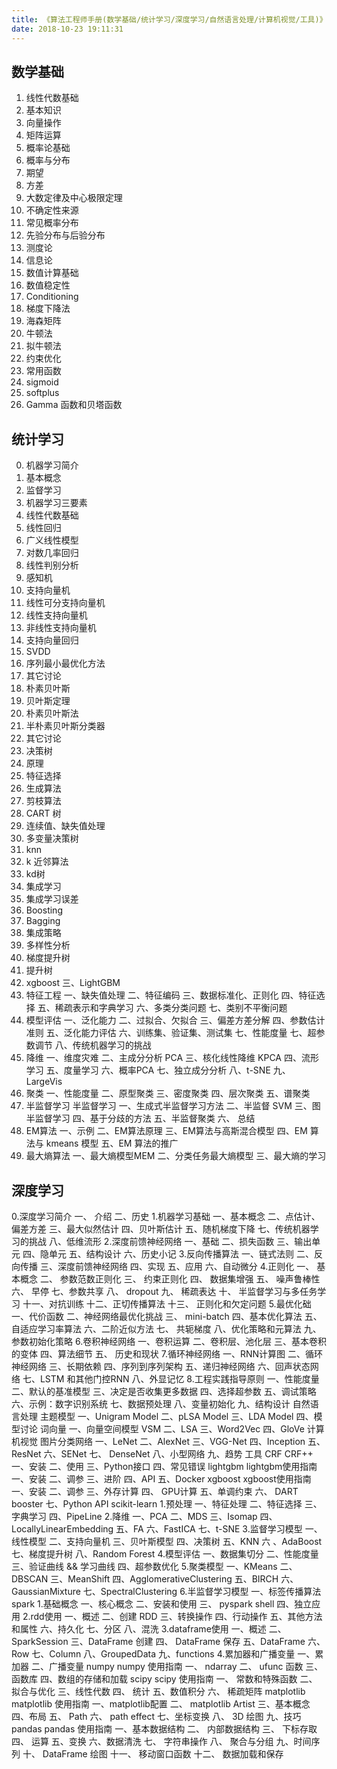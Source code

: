 ```yaml
---
title: 《算法工程师手册(数学基础/统计学习/深度学习/自然语言处理/计算机视觉/工具)》by 华校专
date: 2018-10-23 19:11:31
---
```



## 数学基础
1. 线性代数基础
  1. 基本知识
  2. 向量操作
  3. 矩阵运算
2. 概率论基础
  1. 概率与分布
  2. 期望
  3. 方差
  4. 大数定律及中心极限定理
  5. 不确定性来源
  6. 常见概率分布
  7. 先验分布与后验分布
  8. 测度论
  9. 信息论
3. 数值计算基础
  1. 数值稳定性
  2. Conditioning
  3. 梯度下降法
  4. 海森矩阵
  5. 牛顿法
  6. 拟牛顿法
  7. 约束优化
4. 常用函数
  1. sigmoid
  2. softplus
  3. Gamma 函数和贝塔函数
## 统计学习
0. 机器学习简介
  1. 基本概念
  2. 监督学习
  3. 机器学习三要素
1. 线性代数基础
  1. 线性回归
  2. 广义线性模型
  3. 对数几率回归
  4. 线性判别分析
  5. 感知机
2. 支持向量机
  1. 线性可分支持向量机
  2. 线性支持向量机
  3. 非线性支持向量机
  4. 支持向量回归
  5. SVDD
  6. 序列最小最优化方法
  7. 其它讨论
3. 朴素贝叶斯
  1. 贝叶斯定理
  2. 朴素贝叶斯法
  3. 半朴素贝叶斯分类器
  4. 其它讨论
4. 决策树
  1. 原理
  2. 特征选择
  3. 生成算法
  4. 剪枝算法
  5. CART 树
  6. 连续值、缺失值处理
  7. 多变量决策树
5. knn
  1. k 近邻算法
  2. kd树
6. 集成学习
  1. 集成学习误差
  2. Boosting
  3. Bagging
  4. 集成策略
  5. 多样性分析
7. 梯度提升树
  1. 提升树
  2. xgboost
三、LightGBM
8. 特征工程
一、缺失值处理
二、特征编码
三、数据标准化、正则化
四、特征选择
五、稀疏表示和字典学习
六、多类分类问题
七、类别不平衡问题
9. 模型评估
一、泛化能力
二、过拟合、欠拟合
三、偏差方差分解
四、参数估计准则
五、泛化能力评估
六、训练集、验证集、测试集
七、性能度量
七、超参数调节
八、传统机器学习的挑战
10. 降维
一、维度灾难
二、主成分分析 PCA
三、核化线性降维 KPCA
四、流形学习
五、度量学习
六、概率PCA
七、独立成分分析
八、t-SNE
九、LargeVis
11. 聚类
一、性能度量
二、原型聚类
三、密度聚类
四、层次聚类
五、谱聚类
12. 半监督学习
半监督学习
一、生成式半监督学习方法
二、半监督 SVM
三、图半监督学习
四、基于分歧的方法
五、半监督聚类
六、 总结
13. EM算法
一、示例
二、EM算法原理
三、EM算法与高斯混合模型
四、EM 算法与 kmeans 模型
五、EM 算法的推广
14. 最大熵算法
一、最大熵模型MEM
二、分类任务最大熵模型
三、最大熵的学习
## 深度学习
0.深度学习简介
一、 介绍
二、历史
1.机器学习基础
一、基本概念
二、点估计、偏差方差
三、最大似然估计
四、贝叶斯估计
五、随机梯度下降
七、传统机器学习的挑战
八、低维流形
2.深度前馈神经网络
一、基础
二、损失函数
三、输出单元
四、隐单元
五、结构设计
六、历史小记
3.反向传播算法
一、链式法则
二、反向传播
三、深度前馈神经网络
四、实现
五、应用
六、自动微分
4.正则化
一、 基本概念
二、 参数范数正则化
三、 约束正则化
四、 数据集增强
五、 噪声鲁棒性
六、 早停
七、参数共享
八、 dropout
九、 稀疏表达
十、 半监督学习与多任务学习
十一、对抗训练
十二、正切传播算法
十三、 正则化和欠定问题
5.最优化础
一、代价函数
二、神经网络最优化挑战
三、 mini-batch
四、基本优化算法
五、自适应学习率算法
六、二阶近似方法
七、 共轭梯度
八、优化策略和元算法
九、参数初始化策略
6.卷积神经网络
一、卷积运算
二、卷积层、池化层
三、基本卷积的变体
四、算法细节
五、 历史和现状
7.循环神经网络
一、RNN计算图
二、循环神经网络
三、长期依赖
四、序列到序列架构
五、递归神经网络
六、回声状态网络
七、LSTM 和其他门控RNN
八、外显记忆
8.工程实践指导原则
一、性能度量
二、默认的基准模型
三、决定是否收集更多数据
四、选择超参数
五、调试策略
六、示例：数字识别系统
七、数据预处理
八、变量初始化
九、结构设计
自然语言处理
主题模型
一、Unigram Model
二、pLSA Model
三、LDA Model
四、模型讨论
词向量
一、向量空间模型 VSM
二、LSA
三、Word2Vec
四、GloVe
计算机视觉
图片分类网络
一、LeNet
二、AlexNet
三、VGG-Net
四、Inception
五、ResNet
六、SENet
七、 DenseNet
八、小型网络
九、趋势
工具
CRF
CRF++
一、安装
二、使用
三、Python接口
四、常见错误
lightgbm
lightgbm使用指南
一、安装
二、调参
三、进阶
四、API
五、Docker
xgboost
xgboost使用指南
一、安装
二、调参
三、外存计算
四、 GPU计算
五、单调约束
六、 DART booster
七、Python API
scikit-learn
1.预处理
一、特征处理
二、特征选择
三、字典学习
四、PipeLine
2.降维
一、PCA
二、MDS
三、Isomap
四、LocallyLinearEmbedding
五、FA
六、FastICA
七、t-SNE
3.监督学习模型
一、线性模型
二、支持向量机
三、贝叶斯模型
四、决策树
五、KNN
六 、AdaBoost
七、梯度提升树
八、Random Forest
4.模型评估
一、数据集切分
二、性能度量
三、验证曲线 && 学习曲线
四、超参数优化
5.聚类模型
一、KMeans
二、DBSCAN
三、MeanShift
四、AgglomerativeClustering
五、BIRCH
六、GaussianMixture
七、SpectralClustering
6.半监督学习模型
一、标签传播算法
spark
1.基础概念
一、核心概念
二、安装和使用
三、 pyspark shell
四、独立应用
2.rdd使用
一、概述
二、创建 RDD
三、转换操作
四、行动操作
五、其他方法和属性
六、持久化
七、分区
八、混洗
3.dataframe使用
一、概述
二、SparkSession
三、DataFrame 创建
四、 DataFrame 保存
五、DataFrame
六、Row
七、Column
八、GroupedData
九、functions
4.累加器和广播变量
一、累加器
二、广播变量
numpy
numpy 使用指南
一、 ndarray
二、 ufunc 函数
三、 函数库
四、数组的存储和加载
scipy
scipy 使用指南
一、 常数和特殊函数
二、 拟合与优化
三、线性代数
四、 统计
五、数值积分
六、 稀疏矩阵
matplotlib
matplotlib 使用指南
一、matplotlib配置
二、 matplotlib Artist
三、基本概念
四、布局
五、 Path
六、 path effect
七、坐标变换
八、 3D 绘图
九、技巧
pandas
pandas 使用指南
一、基本数据结构
二、 内部数据结构
三、 下标存取
四、 运算
五、变换
六、数据清洗
七、 字符串操作
八、 聚合与分组
九、时间序列
十、 DataFrame 绘图
十一、 移动窗口函数
十二、 数据加载和保存
